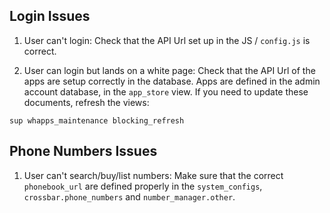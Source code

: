## Login Issues



1. User can't login: Check that the API Url set up in the JS / `config.js` is correct.

2. User can login but lands on a white page: Check that the API Url of the apps are setup correctly in the database. Apps are defined in the admin account database, in the `app_store` view. If you need to update these documents, refresh the views: 

`sup whapps_maintenance blocking_refresh`


## Phone Numbers Issues

1. User can't search/buy/list numbers: Make sure that the correct `phonebook_url` are defined properly in the `system_configs`, `crossbar.phone_numbers` and `number_manager.other`.
